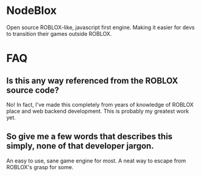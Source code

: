 # NodeBlox
Open source ROBLOX-like, javascript first engine. Making it easier for devs to transition their games outside ROBLOX.

# FAQ

## Is this any way referenced from the ROBLOX source code?
No! In fact, I've made this completely from years of knowledge of ROBLOX place and web backend development. This is probably my greatest work yet.

## So give me a few words that describes this simply, none of that developer jargon.
An easy to use, sane game engine for most. A neat way to escape from ROBLOX's grasp for some.

